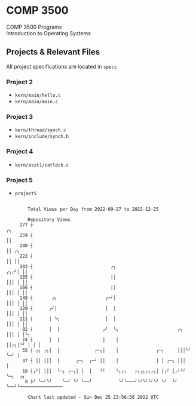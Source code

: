 # COMP 3500
COMP 3500 Programs  
Introduction to Operating Systems  
## Projects & Relevant Files
All project specifications are located in `specs`
### Project 2
- `kern/main/hello.c`
- `kern/main/main.c`
### Project 3
- `kern/thread/synch.c`
- `kern/include/synch.h`
### Project 4
- `kern/asst1/catlock.c`
### Project 5
- `project5`

```

        Total Views per Day from 2022-09-27 to 2022-12-25

        Repository Views
     277 ┼                                                             ╭╮
     259 ┤                                                             ││
     240 ┤                                                             ││ ╭╮
     222 ┤                                                             ││ ││
     203 ┤                             ╭╮                           ╭╮╭╯│ ││
     185 ┤                             ││                           │││ │ ││
     166 ┤                             ││                           │││ │ ││
     148 ┤       ╭╮                  ╭─╯│                           │││ │ ││
     129 ┤      ╭╯│                  │  │                           │││ │ ││
     111 ┤      │ ╰╮                 │  │                           │││ │ ││
      92 ┤      │  │                ╭╯  ╰╮                      ╭╮  │││ │ │╰╮
      74 ┤      │  │                │    │                      ││╭╮│╰╯ │ │ │
      55 ┤ ╭╮ ╭╮│  │             ╭─╮│    │              ╭─╮     │││╰╯   ╰─╯ │
      37 ┤ ││ │││  │      ╭─╮  ╭─╯ ││    │              │ │ ╭─╮ │││         │
      18 ┤╭╯│ │││  ╰─╮ ╭─╮│ │  │   ╰╯    ╰╮╭╮   ╭╮╭╮╭╮╭╮│ │╭╯ │╭╯╰╯         ╰─╮  ╭╮
       0 ┼╯ ╰─╯╰╯    ╰─╯ ╰╯ ╰──╯          ╰╯╰───╯╰╯╰╯╰╯╰╯ ╰╯  ╰╯              ╰──╯╰────────────────

        Chart last updated - Sun Dec 25 23:56:56 2022 UTC
        
```
